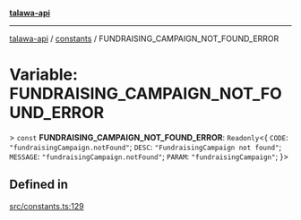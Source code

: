 [**talawa-api**](../../README.md)

***

[talawa-api](../../modules.md) / [constants](../README.md) / FUNDRAISING\_CAMPAIGN\_NOT\_FOUND\_ERROR

# Variable: FUNDRAISING\_CAMPAIGN\_NOT\_FOUND\_ERROR

\> `const` **FUNDRAISING\_CAMPAIGN\_NOT\_FOUND\_ERROR**: `Readonly`\<\{ `CODE`: `"fundraisingCampaign.notFound"`; `DESC`: `"FundraisingCampaign not found"`; `MESSAGE`: `"fundraisingCampaign.notFound"`; `PARAM`: `"fundraisingCampaign"`; \}\>

## Defined in

[src/constants.ts:129](https://github.com/PalisadoesFoundation/talawa-api/blob/6bd0fecc1032af2aa70d925c85724d9fec2350f9/src/constants.ts#L129)

